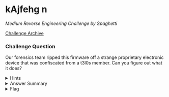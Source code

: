 # kAjfehg n

<i>Medium Reverse Engineering Challenge by Spaghetti</i>

[Challenge Archive](https://ctf-2023.clubeh.ca/challenges#kAjfehg%20n-379911899)

### Challenge Question

Our forensics team ripped this firmware off a strange proprietary electronic device that was confiscated from a t3l0s member. Can you figure out what it does?


<details> 
  <summary>Hints</summary>
  <ol>
   <li>The language that the file is written in is Uyjhmn n</li>
  </ol>
</details>

<details> 
  <summary>Answer Summary</summary>
  &emsp;<b>Trace the following:</b>
<br>&emsp;&emsp;;program starts here. create 2/3 variables. assign the ascii value `b` to v1
<br>&emsp;&emsp;DECLARE THE NEW VARIABLE v1
<br>&emsp;&emsp;DECLARE THE NEW VARIABLE v2
<br>&emsp;&emsp;OPEN THE VARIABLE v1
<br>&emsp;&emsp;ASSIGN 98 TO THE OPEN VARIABLE
<br>
<br>&emsp;&emsp;;print `club`
<br>&emsp;&emsp;PRINT THE CHARACTER WITH THE ASCII VALUE 99
<br>&emsp;&emsp;PRINT THE CHARACTER WITH THE ASCII VALUE 108
<br>&emsp;&emsp;PRINT THE CHARACTER WITH THE ASCII VALUE 117
<br>&emsp;&emsp;PRINT THE OPEN VARIABLE'S CHARACTER
<br>
<br>&emsp;&emsp;;create the last variable `nine` used for tricks later
<br>&emsp;&emsp;DECLARE THE NEW VARIABLE nine
<br>&emsp;&emsp;OPEN THE VARIABLE nine
<br>&emsp;&emsp;ASSIGN 9 TO THE OPEN VARIABLE
<br>
<br>&emsp;&emsp;;print `eh`
<br>&emsp;&emsp;PRINT THE CHARACTER WITH THE ASCII VALUE 101
<br>&emsp;&emsp;PRINT THE CHARACTER WITH THE ASCII VALUE 104
<br>&emsp;&emsp;JUMP TO label1 IF v1 IS GREATER THAN nine
<br>
<br>&emsp;&emsp;; label for `4ge` the first char is incorrect but will merge to give a partially correct output
<br>&emsp;&emsp;; nine=161 v1=117 v2=103
<br>&emsp;&emsp;DEFINE THE NEW LABEL label7
<br>&emsp;&emsp;OPEN THE VARIABLE v2
<br>&emsp;&emsp;ASSIGN -65 TO THE OPEN VARIABLE
<br>&emsp;&emsp;ADD v1 TO THE OPEN VARIABLE			;117+-65=52
<br>&emsp;&emsp;PRINT THE OPEN VARIABLE'S CHARACTER	;4
<br>&emsp;&emsp;OPEN THE VARIABLE v1
<br>&emsp;&emsp;ASSIGN 51 TO THE OPEN VARIABLE
<br>&emsp;&emsp;ADD v2 TO THE OPEN VARIABLE			;52+51=103
<br>&emsp;&emsp;PRINT THE OPEN VARIABLE'S CHARACTER	;g
<br>&emsp;&emsp;OPEN THE VARIABLE v2
<br>&emsp;&emsp;ASSIGN -2 TO THE OPEN VARIABLE
<br>&emsp;&emsp;ADD v1 TO THE OPEN VARIABLE			;103+-2=101
<br>&emsp;&emsp;PRINT THE OPEN VARIABLE'S CHARACTER	;e
<br>&emsp;&emsp;ADD nine TO THE OPEN VARIABLE		;161+101=262
<br>&emsp;&emsp;JUMP TO label4 IF nine IS GREATER THAN v1	;goes to fake path for fake last 9 chars `_h34jej65`
<br>&emsp;&emsp;JUMP TO label2 IF  nine IS EQUAL TO nine	;goes to `wrong` path and ends
<br>
<br>&emsp;&emsp;;prints '}' and exits
<br>&emsp;&emsp;DEFINE THE NEW LABEL end
<br>&emsp;&emsp;PRINT THE CHARACTER WITH THE ASCII VALUE 125
<br>&emsp;&emsp;END THIS PROGRAM
<br>
<br>&emsp;&emsp;;first jump or label, prints `{` and jumps to the next block
<br>&emsp;&emsp;DEFINE THE NEW LABEL label1
<br>&emsp;&emsp;OPEN THE VARIABLE v2
<br>&emsp;&emsp;ASSIGN 114 TO THE OPEN VARIABLE
<br>&emsp;&emsp;ADD nine TO THE OPEN VARIABLE
<br>&emsp;&emsp;PRINT THE OPEN VARIABLE'S CHARACTER
<br>&emsp;&emsp;JUMP TO label2 IF v1 IS GREATER THAN v2	;never jumps
<br>&emsp;&emsp;JUMP TO label3 IF v1 IS LESS THAN v2	;correct jump
<br>
<br>&emsp;&emsp;; fake path for last 8 chars
<br>&emsp;&emsp;DEFINE THE NEW LABEL label6
<br>&emsp;&emsp;OPEN THE VARIABLE v2
<br>&emsp;&emsp;ASSIGN 1 TO THE OPEN VARIABLE
<br>&emsp;&emsp;OPEN THE VARIABLE v1
<br>&emsp;&emsp;ASSIGN 103 TO THE OPEN VARIABLE
<br>&emsp;&emsp;ADD v2 TO THE OPEN VARIABLE			;53+51=104
<br>&emsp;&emsp;PRINT THE OPEN VARIABLE'S CHARACTER	;h
<br>&emsp;&emsp;OPEN THE VARIABLE v2
<br>&emsp;&emsp;ASSIGN -53 TO THE OPEN VARIABLE
<br>&emsp;&emsp;ADD v1 TO THE OPEN VARIABLE			;104+-53=51
<br>&emsp;&emsp;PRINT THE OPEN VARIABLE'S CHARACTER	;3
<br>&emsp;&emsp;OPEN THE VARIABLE v1
<br>&emsp;&emsp;ASSIGN 1 TO THE OPEN VARIABLE
<br>&emsp;&emsp;ADD v2 TO THE OPEN VARIABLE			;51+1=52
<br>&emsp;&emsp;PRINT THE OPEN VARIABLE'S CHARACTER	;4
<br>&emsp;&emsp;OPEN THE VARIABLE v2
<br>&emsp;&emsp;ASSIGN 54 TO THE OPEN VARIABLE
<br>&emsp;&emsp;ADD v1 TO THE OPEN VARIABLE			;52+54=106
<br>&emsp;&emsp;PRINT THE OPEN VARIABLE'S CHARACTER	;j
<br>&emsp;&emsp;OPEN THE VARIABLE v1
<br>&emsp;&emsp;ASSIGN -5 TO THE OPEN VARIABLE
<br>&emsp;&emsp;ADD v2 TO THE OPEN VARIABLE			;106+-5=101
<br>&emsp;&emsp;PRINT THE OPEN VARIABLE'S CHARACTER	;e
<br>&emsp;&emsp;OPEN THE VARIABLE v2
<br>&emsp;&emsp;ASSIGN 5 TO THE OPEN VARIABLE
<br>&emsp;&emsp;ADD v1 TO THE OPEN VARIABLE			;101+5=106
<br>&emsp;&emsp;PRINT THE OPEN VARIABLE'S CHARACTER	;j
<br>&emsp;&emsp;OPEN THE VARIABLE v1
<br>&emsp;&emsp;ASSIGN -52 TO THE OPEN VARIABLE
<br>&emsp;&emsp;ADD v2 TO THE OPEN VARIABLE			;106+-52=54
<br>&emsp;&emsp;PRINT THE OPEN VARIABLE'S CHARACTER	;6
<br>&emsp;&emsp;OPEN THE VARIABLE v2
<br>&emsp;&emsp;br>ASSIGN -1 TO THE OPEN VARIABLE
<br>&emsp;&emsp;ADD v1 TO THE OPEN VARIABLE			;54+-1=53
<br>&emsp;&emsp;PRINT THE OPEN VARIABLE'S CHARACTER	;5
<br>&emsp;&emsp;JUMP TO end IF nine IS EQUAL TO nine
<br>
<br>&emsp;&emsp;;fake jump prints `wrong`
<br>&emsp;&emsp;DEFINE THE NEW LABEL label2
<br>&emsp;&emsp;OPEN THE VARIABLE v1
<br>&emsp;&emsp;ASSIGN 98 TO THE OPEN VARIABLE
<br>&emsp;&emsp;OPEN THE VARIABLE v2
<br>&emsp;&emsp;ASSIGN 21 TO THE OPEN VARIABLE
<br>&emsp;&emsp;ADD v1 TO THE OPEN VARIABLE			;98+21=119
<br>&emsp;&emsp;PRINT THE OPEN VARIABLE'S CHARACTER	;w
<br>&emsp;&emsp;OPEN THE VARIABLE v1
<br>&emsp;&emsp;ASSIGN -5 TO THE OPEN VARIABLE
<br>&emsp;&emsp;ADD v2 TO THE OPEN VARIABLE			;119+-5=114
<br>&emsp;&emsp;PRINT THE OPEN VARIABLE'S CHARACTER	;r
<br>&emsp;&emsp;OPEN THE VARIABLE v2
<br>&emsp;&emsp;ASSIGN -3 TO THE OPEN VARIABLE
<br>&emsp;&emsp;ADD v1 TO THE OPEN VARIABLE			;114+-3=111
<br>&emsp;&emsp;PRINT THE OPEN VARIABLE'S CHARACTER	;o
<br>&emsp;&emsp;OPEN THE VARIABLE v1
<br>&emsp;&emsp;ASSIGN -1 TO THE OPEN VARIABLE
<br>&emsp;&emsp;ADD v2 TO THE OPEN VARIABLE			;111+-1=110
<br>&emsp;&emsp;PRINT THE OPEN VARIABLE'S CHARACTER	;n
<br>&emsp;&emsp;OPEN THE VARIABLE v2
<br>&emsp;&emsp;ASSIGN -7 TO THE OPEN VARIABLE
<br>&emsp;&emsp;ADD v1 TO THE OPEN VARIABLE			;110+-7=103
<br>&emsp;&emsp;PRINT THE OPEN VARIABLE'S CHARACTER	;g
<br>&emsp;&emsp;JUMP TO end IF v1 IS GREATER THAN v2;correct condition, but wrong answer in all cases
<br>&emsp;&emsp;JUMP TO label4 IF v1 IS LESS THAN v2;never happens
<br>
<br>&emsp;&emsp;;second jump (real) prints `e50t3r1c` v1=98 v2=123 nine=9
<br>&emsp;&emsp;DEFINE THE NEW LABEL label3
<br>&emsp;&emsp;OPEN THE VARIABLE v2
<br>&emsp;&emsp;ASSIGN 3 TO THE OPEN VARIABLE
<br>&emsp;&emsp;ADD v1 TO THE OPEN VARIABLE			;98+3=101
<br>&emsp;&emsp;PRINT THE OPEN VARIABLE'S CHARACTER	;e
<br>&emsp;&emsp;OPEN THE VARIABLE v1
<br>&emsp;&emsp;ASSIGN -48 TO THE OPEN VARIABLE
<br>&emsp;&emsp;ADD v2 TO THE OPEN VARIABLE			;101+-48=53
<br>&emsp;&emsp;PRINT THE OPEN VARIABLE'S CHARACTER	;5
<br>&emsp;&emsp;OPEN THE VARIABLE v2
<br>&emsp;&emsp;ASSIGN -5 TO THE OPEN VARIABLE
<br>&emsp;&emsp;ADD v1 TO THE OPEN VARIABLE			;53+-5=48
<br>&emsp;&emsp;PRINT THE OPEN VARIABLE'S CHARACTER	;0
<br>&emsp;&emsp;OPEN THE VARIABLE v1
<br>&emsp;&emsp;ASSIGN 68 TO THE OPEN VARIABLE
<br>&emsp;&emsp;ADD v2 TO THE OPEN VARIABLE			;48+68=116
<br>&emsp;&emsp;PRINT THE OPEN VARIABLE'S CHARACTER	;t
<br>&emsp;&emsp;OPEN THE VARIABLE v2
<br>&emsp;&emsp;ASSIGN -65 TO THE OPEN VARIABLE
<br>&emsp;&emsp;ADD v1 TO THE OPEN VARIABLE			;116+-65=51
<br>&emsp;&emsp;PRINT THE OPEN VARIABLE'S CHARACTER	;3
<br>&emsp;&emsp;OPEN THE VARIABLE v1
<br>&emsp;&emsp;ASSIGN 63 TO THE OPEN VARIABLE
<br>&emsp;&emsp;ADD v2 TO THE OPEN VARIABLE			;51+63=114
<br>&emsp;&emsp;PRINT THE OPEN VARIABLE'S CHARACTER	;r
<br>&emsp;&emsp;OPEN THE VARIABLE v2
<br>&emsp;&emsp;ASSIGN -65 TO THE OPEN VARIABLE
<br>&emsp;&emsp;ADD v1 TO THE OPEN VARIABLE			;114+-65=49
<br>&emsp;&emsp;PRINT THE OPEN VARIABLE'S CHARACTER	;1
<br>&emsp;&emsp;OPEN THE VARIABLE nine
<br>&emsp;&emsp;ADD v2 TO THE OPEN VARIABLE			;nine changes here `nine=58`
<br>&emsp;&emsp;OPEN THE VARIABLE v1
<br>&emsp;&emsp;ASSIGN 50 TO THE OPEN VARIABLE
<br>&emsp;&emsp;ADD v2 TO THE OPEN VARIABLE			;49+50=99
<br>&emsp;&emsp;PRINT THE OPEN VARIABLE'S CHARACTER	;c
<br>&emsp;&emsp;JUMP TO label4 IF v2 IS LESS THAN v1;correct path
<br>&emsp;&emsp;JUMP TO label2 IF v1 IS EQUAL TO v1 ;wrong path in all cases
<br>
<br>&emsp;&emsp;; correct path for last 8 chars. nine=153 v1=101 v2=103
<br>&emsp;&emsp;DEFINE THE NEW LABEL label9
<br>&emsp;&emsp;OPEN THE VARIABLE v1
<br>&emsp;&emsp;ASSIGN -2 TO THE OPEN VARIABLE
<br>&emsp;&emsp;ADD v2 TO THE OPEN VARIABLE			;103+-2=101
<br>&emsp;&emsp;PRINT THE OPEN VARIABLE'S CHARACTER	;e
<br>&emsp;&emsp;OPEN THE VARIABLE v2
<br>&emsp;&emsp;ASSIGN 5 TO THE OPEN VARIABLE
<br>&emsp;&emsp;ADD v1 TO THE OPEN VARIABLE			;101+5=106
<br>&emsp;&emsp;PRINT THE OPEN VARIABLE'S CHARACTER	;j
<br>&emsp;&emsp;OPEN THE VARIABLE v1
<br>&emsp;&emsp;ASSIGN -52 TO THE OPEN VARIABLE
<br>&emsp;&emsp;ADD v2 TO THE OPEN VARIABLE			;106+-52=54
<br>&emsp;&emsp;PRINT THE OPEN VARIABLE'S CHARACTER	;6
<br>&emsp;&emsp;OPEN THE VARIABLE v2
<br>&emsp;&emsp;ASSIGN -1 TO THE OPEN VARIABLE
<br>&emsp;&emsp;ADD v1 TO THE OPEN VARIABLE			;54+-1=53
<br>&emsp;&emsp;PRINT THE OPEN VARIABLE'S CHARACTER	;5
<br>&emsp;&emsp;OPEN THE VARIABLE v1
<br>&emsp;&emsp;ASSIGN 51 TO THE OPEN VARIABLE
<br>&emsp;&emsp;ADD v2 TO THE OPEN VARIABLE			;53+51=104
<br>&emsp;&emsp;PRINT THE OPEN VARIABLE'S CHARACTER	;h
<br>&emsp;&emsp;OPEN THE VARIABLE v2
<br>&emsp;&emsp;ASSIGN -53 TO THE OPEN VARIABLE
<br>&emsp;&emsp;ADD v1 TO THE OPEN VARIABLE			;104+-53=51
<br>&emsp;&emsp;PRINT THE OPEN VARIABLE'S CHARACTER	;3
<br>&emsp;&emsp;OPEN THE VARIABLE v1
<br>&emsp;&emsp;ASSIGN 1 TO THE OPEN VARIABLE
<br>&emsp;&emsp;ADD v2 TO THE OPEN VARIABLE			;51+1=52
<br>&emsp;&emsp;PRINT THE OPEN VARIABLE'S CHARACTER	;4
<br>&emsp;&emsp;OPEN THE VARIABLE v2
<br>&emsp;&emsp;ASSIGN 54 TO THE OPEN VARIABLE
<br>&emsp;&emsp;ADD v1 TO THE OPEN VARIABLE			;52+54=106
<br>&emsp;&emsp;PRINT THE OPEN VARIABLE'S CHARACTER	;j
<br>&emsp;&emsp;JUMP TO end IF nine IS EQUAL TO nine;go to end and print `}` to finish the flag
<br>
<br>&emsp;&emsp;; label for `age` this is a correct path nine=161 v1=117 v2=103
<br>&emsp;&emsp;DEFINE THE NEW LABEL label8
<br>&emsp;&emsp;OPEN THE VARIABLE v1
<br>&emsp;&emsp;ASSIGN -6 TO THE OPEN VARIABLE
<br>&emsp;&emsp;ADD v2 TO THE OPEN VARIABLE			;103+-6=97
<br>&emsp;&emsp;PRINT THE OPEN VARIABLE'S CHARACTER	;a
<br>&emsp;&emsp;OPEN THE VARIABLE v2
<br>&emsp;&emsp;ASSIGN 6 TO THE OPEN VARIABLE
<br>&emsp;&emsp;ADD v1 TO THE OPEN VARIABLE			;97+6=103
<br>&emsp;&emsp;PRINT THE OPEN VARIABLE'S CHARACTER	;g
<br>&emsp;&emsp;OPEN THE VARIABLE v1
<br>&emsp;&emsp;ASSIGN -2 TO THE OPEN VARIABLE
<br>&emsp;&emsp;ADD v2 TO THE OPEN VARIABLE			;103+-2=101
<br>&emsp;&emsp;PRINT THE OPEN VARIABLE'S CHARACTER	;
<br>&emsp;&emsp;JUMP TO label2 IF v1 IS GREATER THAN v2		;goes to `wrong` path and ends
<br>&emsp;&emsp;JUMP TO label4 IF nine IS GREATER THAN v2	;goes to correct path for last 9 chars `_ej65h34j`
<br>
<br>&emsp;&emsp;; jump for `_` jump conditions at end depend on progress through program
<br>&emsp;&emsp;DEFINE THE NEW LABEL label4
<br>&emsp;&emsp;PRINT THE CHARACTER WITH THE ASCII VALUE 95
<br>&emsp;&emsp;JUMP TO label5 IF v1 IS GREATER THAN v2		;path for `l4nguag3`
<br>&emsp;&emsp;JUMP TO label9 IF nine IS GREATER THAN v1	;correct path for last 8 chars `ej65h34j`
<br>&emsp;&emsp;JUMP TO label6 IF v1 IS EQUAL TO v1			;path for fake last 8 chars `h34jej65`
<br>
<br>&emsp;&emsp;; jump for "l4ngu" v1(open)=99 v2=49 nine=58
<br>&emsp;&emsp;DEFINE THE NEW LABEL label5
<br>&emsp;&emsp;OPEN THE VARIABLE v1
<br>&emsp;&emsp;ASSIGN 50 TO THE OPEN VARIABLE
<br>&emsp;&emsp;ADD nine TO THE OPEN VARIABLE		;58+50=108
<br>&emsp;&emsp;PRINT THE OPEN VARIABLE'S CHARACTER	;l
<br>&emsp;&emsp;OPEN THE VARIABLE v2
<br>&emsp;&emsp;ASSIGN -56 TO THE OPEN VARIABLE
<br>&emsp;&emsp;ADD v1 TO THE OPEN VARIABLE			;108+-56=52
<br>&emsp;&emsp;PRINT THE OPEN VARIABLE'S CHARACTER	;4
<br>&emsp;&emsp;OPEN THE VARIABLE v1
<br>&emsp;&emsp;ASSIGN 58 TO THE OPEN VARIABLE
<br>&emsp;&emsp;ADD v2 TO THE OPEN VARIABLE			;52+58=110
<br>&emsp;&emsp;PRINT THE OPEN VARIABLE'S CHARACTER	;n
<br>&emsp;&emsp;OPEN THE VARIABLE v2
<br>&emsp;&emsp;ASSIGN -7 TO THE OPEN VARIABLE
<br>&emsp;&emsp;ADD v1 TO THE OPEN VARIABLE			;110+-7=103
<br>&emsp;&emsp;PRINT THE OPEN VARIABLE'S CHARACTER	;g
<br>&emsp;&emsp;OPEN THE VARIABLE v1
<br>&emsp;&emsp;ASSIGN 14 TO THE OPEN VARIABLE
<br>&emsp;&emsp;ADD v2 TO THE OPEN VARIABLE			;103+14=117
<br>&emsp;&emsp;PRINT THE OPEN VARIABLE'S CHARACTER	;u
<br>&emsp;&emsp;OPEN THE VARIABLE nine
<br>&emsp;&emsp;ADD v2 TO THE OPEN VARIABLE					;nine changes here `nine=161`
<br>&emsp;&emsp;JUMP TO label8 IF nine IS GREATER THAN v1	;correct path
<br>&emsp;&emsp;JUMP TO label7 IF nine IS EQUAL TO nine 	;this will never happen
</details>

<details> 
  <summary>Flag</summary>
  &emsp;<b>clubeh{e50t3r1c_l4nguage_ej65h34j}</b>
</details>

